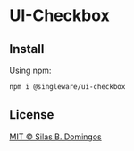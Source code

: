 # UI-Checkbox

## Install

Using npm:

```sh
npm i @singleware/ui-checkbox
```

## License

[MIT &copy; Silas B. Domingos](https://balmante.eti.br)
